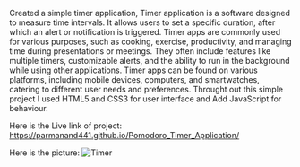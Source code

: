 Created a simple timer application, Timer application is a software designed to measure time intervals. It allows users to set a specific duration, after which an alert or notification is triggered. Timer apps are commonly used for various purposes, such as cooking, exercise, productivity, and managing time during presentations or meetings. They often include features like multiple timers, customizable alerts, and the ability to run in the background while using other applications. Timer apps can be found on various platforms, including mobile devices, computers, and smartwatches, catering to different user needs and preferences.
Throught out this simple project I used HTML5 and CSS3 for user interface and Add JavaScript for behaviour.

Here is the Live link of project:
https://parmanand441.github.io/Pomodoro_Timer_Application/

Here is the picture:
![Timer](https://github.com/Parmanand441/Pomodoro_Timer_Application/assets/106175480/59c6f6a3-7c18-4b9c-95d3-522e6c31d45b)







